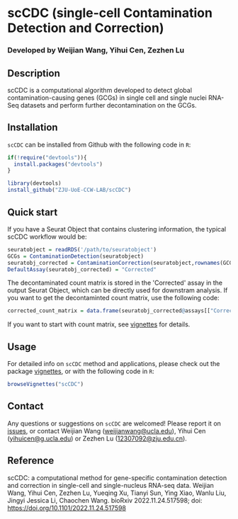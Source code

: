 # scCDC (single-cell Contamination Detection and Correction)
### Developed by Weijian Wang, Yihui Cen, Zezhen Lu

## Description
scCDC is a computational algorithm developed to detect global contamination-causing genes (GCGs) in single cell and single nuclei RNA-Seq datasets and perform further decontamination on the GCGs.

## Installation

`scCDC` can be installed from Github with the following code in `R`:

``` R
if(!require("devtools")){
  install.packages("devtools")
}

library(devtools)
install_github("ZJU-UoE-CCW-LAB/scCDC")
```
## Quick start
If you have a Seurat Object that contains clustering information, the typical scCDC workflow would be:


``` R
seuratobject = readRDS('/path/to/seuratobject')
GCGs = ContaminationDetection(seuratobject)
seuratobj_corrected = ContaminationCorrection(seuratobject,rownames(GCGs))
DefaultAssay(seuratobj_corrected) = "Corrected"
```

The decontaminated count matrix is stored in the 'Corrected' assay in the output Seurat Object, which can be directly used for downstram analysis. If you want to get the decontaminted count matrix, use the following code: 
```R
corrected_count_matrix = data.frame(seuratobj_corrected@assays[["Corrected"]]@counts)
```
If you want to start with count matrix, see [vignettes](https://htmlpreview.github.io/?https://github.com/ZJU-UoE-CCW-LAB/scCDC/blob/main/inst/doc/scCDC.html) for details.

## Usage

For detailed info on `scCDC` method and applications, please check out the package [vignettes](https://htmlpreview.github.io/?https://github.com/ZJU-UoE-CCW-LAB/scCDC/blob/main/inst/doc/scCDC.html), or with the following code in `R`: 

``` R
browseVignettes("scCDC")
```

## Contact

Any questions or suggestions on `scCDC` are welcomed! Please report it on [issues](https://github.com/ZJU-UoE-CCW-LAB/scCDC/issues), or contact Weijian Wang (<weijianwang@ucla.edu>), Yihui Cen (<yihuicen@g.ucla.edu>) or Zezhen Lu (<12307092@zju.edu.cn>).

## Reference
scCDC: a computational method for gene-specific contamination detection and correction in single-cell and single-nucleus RNA-seq data. Weijian Wang, Yihui Cen, Zezhen Lu, Yueqing Xu, Tianyi Sun, Ying Xiao, Wanlu Liu, Jingyi Jessica Li, Chaochen Wang. bioRxiv 2022.11.24.517598; doi: https://doi.org/10.1101/2022.11.24.517598
